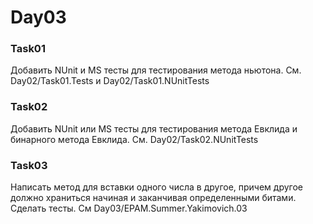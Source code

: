 # Day03
### Task01
Добавить NUnit и MS тесты для тестирования метода ньютона. См. Day02/Task01.Tests и Day02/Task01.NUnitTests
### Task02
Добавить NUnit или MS тесты для тестирования метода Евклида и бинарного метода Евклида. См. Day02/Task02.NUnitTests
### Task03
Написать метод для вставки одного числа в другое, причем другое должно храниться начиная и заканчивая определенными битами. Сделать тесты. См Day03/EPAM.Summer.Yakimovich.03
